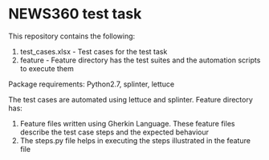# NEWS360 test task

This repository contains the following:

1. test_cases.xlsx - Test cases for the test task
2. feature - Feature directory has the test suites and the automation scripts to execute them

Package requirements: Python2.7, splinter, lettuce

The test cases are automated using lettuce and splinter.
Feature directory has:
1. Feature files written using Gherkin Language. These feature files describe the test case steps and the expected behaviour
2. The steps.py file helps in executing the steps illustrated in the feature file

